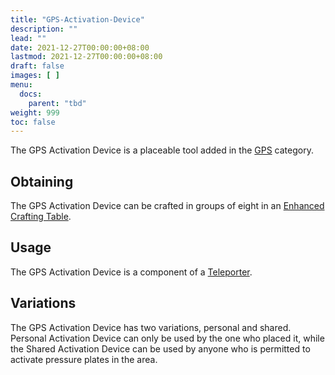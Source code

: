 ```yaml
---
title: "GPS-Activation-Device"
description: ""
lead: ""
date: 2021-12-27T00:00:00+08:00
lastmod: 2021-12-27T00:00:00+08:00
draft: false
images: [ ]
menu:
  docs:
    parent: "tbd"
weight: 999
toc: false
---
```


The GPS Activation Device is a placeable tool added in the [GPS](/docs/slimefun/gps) category.

## Obtaining

The GPS Activation Device can be crafted in groups of eight in an [Enhanced Crafting Table](/docs/slimefun/enhanced-crafting-table).

## Usage

The GPS Activation Device is a component of a [Teleporter](/docs/slimefun/teleporter).

## Variations

The GPS Activation Device has two variations, personal and shared. Personal Activation Device can only be used by the one who placed it, while the Shared Activation Device can be used by anyone who is permitted to activate pressure plates in the area.
